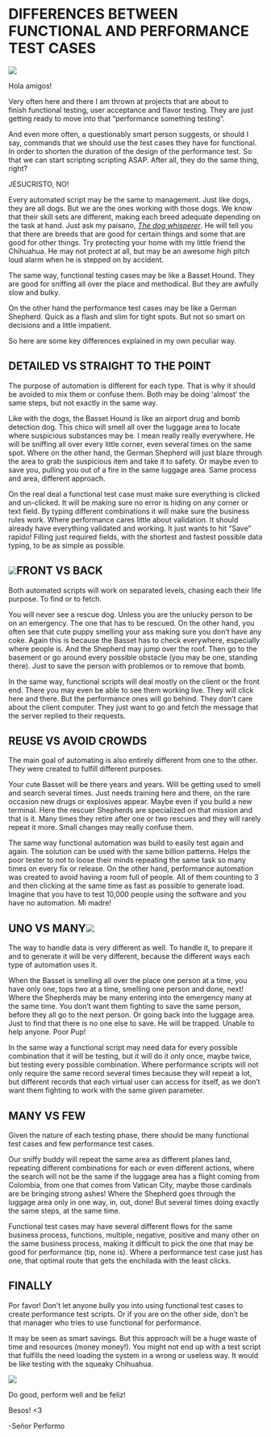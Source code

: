 # DIFFERENCES BETWEEN FUNCTIONAL AND PERFORMANCE TEST CASES
![](https://i0.wp.com/www.srperf.com/wp-content/uploads/2017/05/ArtBoard-Image-82.jpg?fit=1570%2C883&ssl=1)

Hola amigos!

Very often here and there I am thrown at projects that are about to finish functional testing, user acceptance and flavor testing. They are just getting ready to move into that “performance something testing”.

And even more often, a questionably smart person suggests, or should I say, commands that we should use the test cases they have for functional. In order to shorten the duration of the design of the performance test. So that we can start scripting scripting ASAP. After all, they do the same thing, right?

JESUCRISTO, NO!

Every automated script may be the same to management. Just like dogs, they are all dogs. But we are the ones working with those dogs. We know that their skill sets are different, making each breed adequate depending on the task at hand. Just ask my paisano, [_The dog whisperer_](https://en.wikipedia.org/wiki/Cesar_Millan). He will tell you that there are breeds that are good for certain things and some that are good for other things. Try protecting your home with my little friend the Chihuahua. He may not protect at all, but may be an awesome high pitch loud alarm when he is stepped on by accident.

The same way, functional testing cases may be like a Basset Hound. They are good for sniffing all over the place and methodical. But they are awfully slow and bulky.

On the other hand the performance test cases may be like a German Shepherd. Quick as a flash and slim for tight spots. But not so smart on decisions and a little impatient.

So here are some key differences explained in my own peculiar way.

## DETAILED VS STRAIGHT TO THE POINT

The purpose of automation is different for each type. That is why it should be avoided to mix them or confuse them. Both may be doing ‘almost’ the same steps, but not exactly in the same way.

Like with the dogs, the Basset Hound is like an airport drug and bomb detection dog. This chico will smell all over the luggage area to locate where suspicious substances may be. I mean really really everywhere. He will be sniffing all over every little corner, even several times on the same spot. Where on the other hand, the German Shepherd will just blaze through the area to grab the suspicious item and take it to safety. Or maybe even to save you, pulling you out of a fire in the same luggage area. Same process and area, different approach.

On the real deal a functional test case must make sure everything is clicked and un-clicked. It will be making sure no error is hiding on any corner or text field. By typing different combinations it will make sure the business rules work. Where performance cares little about validation. It should already have everything validated and working. It just wants to hit “Save” rapido! Filling just required fields, with the shortest and fastest possible data typing, to be as simple as possible.

##   

## ![](https://i0.wp.com/www.srperf.com/wp-content/uploads/2017/05/ArtBoard-Image-92.jpg?resize=300%2C300&ssl=1)FRONT VS BACK

Both automated scripts will work on separated levels, chasing each their life purpose. To find or to fetch.

You will never see a rescue dog. Unless you are the unlucky person to be on an emergency. The one that has to be rescued. On the other hand, you often see that cute puppy smelling your ass making sure you don’t have any coke. Again this is because the Basset has to check everywhere, especially where people is. And the Shepherd may jump over the roof. Then go to the basement or go around every possible obstacle (you may be one, standing there). Just to save the person with problemos or to remove that bomb.

In the same way, functional scripts will deal mostly on the client or the front end. There you may even be able to see them working live. They will click here and there. But the performance ones will go behind. They don’t care about the client computer. They just want to go and fetch the message that the server replied to their requests.

## REUSE VS AVOID CROWDS

The main goal of automating is also entirely different from one to the other. They were created to fulfill different purposes.

Your cute Basset will be there years and years. Will be getting used to smell and search several times. Just needs training here and there, on the rare occasion new drugs or explosives appear. Maybe even if you build a new terminal. Here the rescuer Shepherds are specialized on that mission and that is it. Many times they retire after one or two rescues and they will rarely repeat it more. Small changes may really confuse them.

The same way functional automation was build to easily test again and again. The solution can be used with the same billion patterns. Helps the poor tester to not to loose their minds repeating the same task so many times on every fix or release. On the other hand, performance automation was created to avoid having a room full of people. All of them counting to 3 and then clicking at the same time as fast as possible to generate load. Imagine that you have to test 10,000 people using the software and you have no automation. Mi madre!

## UNO VS MANY![](https://i0.wp.com/www.srperf.com/wp-content/uploads/2017/05/ArtBoard-Image-93.jpg?resize=300%2C300&ssl=1)

The way to handle data is very different as well. To handle it, to prepare it and to generate it will be very different, because the different ways each type of automation uses it.

When the Basset is smelling all over the place one person at a time, you have only one, tops two at a time, smelling one person and done, next! Where the Shepherds may be many entering into the emergency many at the same time. You don’t want them fighting to save the same person, before they all go to the next person. Or going back into the luggage area. Just to find that there is no one else to save. He will be trapped. Unable to help anyone. Poor Pup!

In the same way a functional script may need data for every possible combination that it will be testing, but it will do it only once, maybe twice, but testing every possible combination. Where performance scripts will not only require the same record several times because they will repeat a lot, but different records that each virtual user can access for itself, as we don’t want them fighting to work with the same given parameter.

## MANY VS FEW

Given the nature of each testing phase, there should be many functional test cases and few performance test cases.

Our sniffy buddy will repeat the same area as different planes land, repeating different combinations for each or even different actions, where the search will not be the same if the luggage area has a flight coming from Colombia, from one that comes from Vatican City, maybe those cardinals are be bringing strong ashes! Where the Shepherd goes through the luggage area only in one way, in, out, done! But several times doing exactly the same steps, at the same time.

Functional test cases may have several different flows for the same business process, functions, multiple, negative, positive and many other on the same business process, making it difficult to pick the one that may be good for performance (tip, none is). Where a performance test case just has one, that optimal route that gets the enchilada with the least clicks.

## FINALLY

Por favor! Don’t let anyone bully you into using functional test cases to create performance test scripts. Or if you are on the other side, don’t be that manager who tries to use functional for performance.

It may be seen as smart savings. But this approach will be a huge waste of time and resources (money money!). You might not end up with a test script that fulfills the need loading the system in a wrong or useless way. It would be like testing with the squeaky Chihuahua.

![](https://i0.wp.com/www.srperf.com/wp-content/uploads/2017/05/ArtBoard-Image-102.jpg?resize=300%2C169&ssl=1)

Do good, perform well and be feliz!

Besos! <3

-Señor Performo